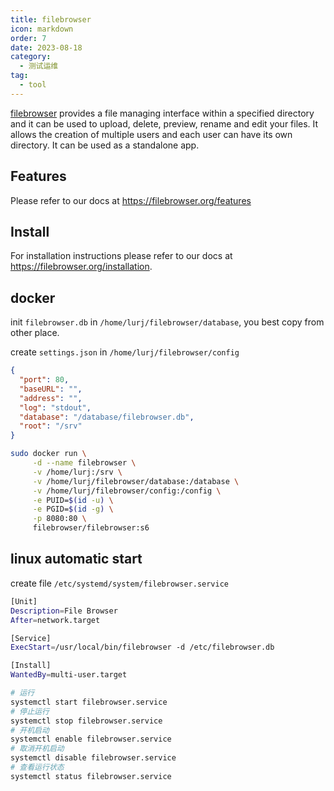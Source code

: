 ```yaml
---
title: filebrowser
icon: markdown
order: 7
date: 2023-08-18
category:
  - 测试运维
tag:
  - tool
---
```


[filebrowser](https://github.com/filebrowser/filebrowser) provides a file managing interface within a specified directory and it can be used to upload, delete, preview, rename and edit your files. It allows the creation of multiple users and each user can have its own directory. It can be used as a standalone app.

## Features

Please refer to our docs at <https://filebrowser.org/features>

## Install

For installation instructions please refer to our docs at <https://filebrowser.org/installation>.

## docker

init `filebrowser.db` in `/home/lurj/filebrowser/database`, you best copy from other place.

create `settings.json` in `/home/lurj/filebrowser/config`

```json
{
  "port": 80,
  "baseURL": "",
  "address": "",
  "log": "stdout",
  "database": "/database/filebrowser.db",
  "root": "/srv"
}
```

```sh
sudo docker run \
     -d --name filebrowser \
     -v /home/lurj:/srv \
     -v /home/lurj/filebrowser/database:/database \
     -v /home/lurj/filebrowser/config:/config \
     -e PUID=$(id -u) \
     -e PGID=$(id -g) \
     -p 8080:80 \
     filebrowser/filebrowser:s6
```

## linux automatic start

create file `/etc/systemd/system/filebrowser.service`

```sh
[Unit]
Description=File Browser
After=network.target

[Service]
ExecStart=/usr/local/bin/filebrowser -d /etc/filebrowser.db

[Install]
WantedBy=multi-user.target
```

```sh
# 运行
systemctl start filebrowser.service
# 停止运行
systemctl stop filebrowser.service
# 开机启动
systemctl enable filebrowser.service
# 取消开机启动
systemctl disable filebrowser.service
# 查看运行状态
systemctl status filebrowser.service
```
